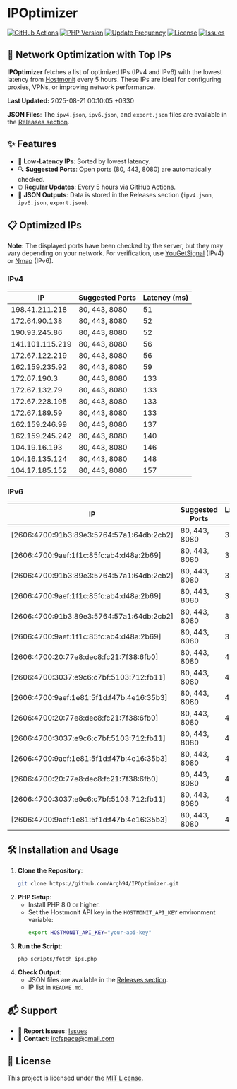 # IPOptimizer

[![GitHub Actions](https://github.com/Argh94/IPOptimizer/workflows/IPOptimizer/badge.svg)](https://github.com/Argh94/IPOptimizer/actions)
[![PHP Version](https://img.shields.io/badge/PHP-8.0-blue)](https://www.php.net)
[![Update Frequency](https://img.shields.io/badge/Updates-Every%205%20Hours-green)](https://github.com/Argh94/IPOptimizer)
[![License](https://img.shields.io/badge/License-MIT-yellow)](https://opensource.org/licenses/MIT)
[![Issues](https://img.shields.io/github/issues/Argh94/IPOptimizer)](https://github.com/Argh94/IPOptimizer/issues)

## 🚀 Network Optimization with Top IPs

**IPOptimizer** fetches a list of optimized IPs (IPv4 and IPv6) with the lowest latency from [Hostmonit](https://hostmonit.com/) every 5 hours. These IPs are ideal for configuring proxies, VPNs, or improving network performance.

**Last Updated:** 2025-08-21 00:10:05 +0330

**JSON Files**: The `ipv4.json`, `ipv6.json`, and `export.json` files are available in the [Releases section](https://github.com/Argh94/IPOptimizer/releases).

## ✨ Features
- 📡 **Low-Latency IPs**: Sorted by lowest latency.
- 🔍 **Suggested Ports**: Open ports (80, 443, 8080) are automatically checked.
- ⏰ **Regular Updates**: Every 5 hours via GitHub Actions.
- 📄 **JSON Outputs**: Data is stored in the Releases section (`ipv4.json`, `ipv6.json`, `export.json`).

## 📋 Optimized IPs

**Note:** The displayed ports have been checked by the server, but they may vary depending on your network. For verification, use [YouGetSignal](https://www.yougetsignal.com/tools/open-ports/) (IPv4) or [Nmap](https://nmap.org/) (IPv6).

### IPv4
| IP | Suggested Ports | Latency (ms) |
|----|------------------|--------------|
| 198.41.211.218 | 80, 443, 8080 | 51 |
| 172.64.90.138 | 80, 443, 8080 | 52 |
| 190.93.245.86 | 80, 443, 8080 | 52 |
| 141.101.115.219 | 80, 443, 8080 | 56 |
| 172.67.122.219 | 80, 443, 8080 | 56 |
| 162.159.235.92 | 80, 443, 8080 | 59 |
| 172.67.190.3 | 80, 443, 8080 | 133 |
| 172.67.132.79 | 80, 443, 8080 | 133 |
| 172.67.228.195 | 80, 443, 8080 | 133 |
| 172.67.189.59 | 80, 443, 8080 | 133 |
| 162.159.246.99 | 80, 443, 8080 | 137 |
| 162.159.245.242 | 80, 443, 8080 | 140 |
| 104.19.16.193 | 80, 443, 8080 | 146 |
| 104.16.135.124 | 80, 443, 8080 | 148 |
| 104.17.185.152 | 80, 443, 8080 | 157 |

### IPv6
| IP | Suggested Ports | Latency (ms) |
|----|------------------|--------------|
| [2606:4700:91b3:89e3:5764:57a1:64db:2cb2] | 80, 443, 8080 | 3 |
| [2606:4700:9aef:1f1c:85fc:ab4:d48a:2b69] | 80, 443, 8080 | 3 |
| [2606:4700:91b3:89e3:5764:57a1:64db:2cb2] | 80, 443, 8080 | 3 |
| [2606:4700:9aef:1f1c:85fc:ab4:d48a:2b69] | 80, 443, 8080 | 3 |
| [2606:4700:91b3:89e3:5764:57a1:64db:2cb2] | 80, 443, 8080 | 3 |
| [2606:4700:9aef:1f1c:85fc:ab4:d48a:2b69] | 80, 443, 8080 | 3 |
| [2606:4700:20:77e8:dec8:fc21:7f38:6fb0] | 80, 443, 8080 | 4 |
| [2606:4700:3037:e9c6:c7bf:5103:712:fb11] | 80, 443, 8080 | 4 |
| [2606:4700:9aef:1e81:5f1d:f47b:4e16:35b3] | 80, 443, 8080 | 4 |
| [2606:4700:20:77e8:dec8:fc21:7f38:6fb0] | 80, 443, 8080 | 4 |
| [2606:4700:3037:e9c6:c7bf:5103:712:fb11] | 80, 443, 8080 | 4 |
| [2606:4700:9aef:1e81:5f1d:f47b:4e16:35b3] | 80, 443, 8080 | 4 |
| [2606:4700:20:77e8:dec8:fc21:7f38:6fb0] | 80, 443, 8080 | 4 |
| [2606:4700:3037:e9c6:c7bf:5103:712:fb11] | 80, 443, 8080 | 4 |
| [2606:4700:9aef:1e81:5f1d:f47b:4e16:35b3] | 80, 443, 8080 | 4 |

## 🛠️ Installation and Usage
1. **Clone the Repository**:
   ```bash
   git clone https://github.com/Argh94/IPOptimizer.git
   ```
2. **PHP Setup**:
   - Install PHP 8.0 or higher.
   - Set the Hostmonit API key in the `HOSTMONIT_API_KEY` environment variable:
     ```bash
     export HOSTMONIT_API_KEY="your-api-key"
     ```
3. **Run the Script**:
   ```bash
   php scripts/fetch_ips.php
   ```
4. **Check Output**:
   - JSON files are available in the [Releases section](https://github.com/Argh94/IPOptimizer/releases).
   - IP list in `README.md`.

## 📬 Support
- 🐛 **Report Issues**: [Issues](https://github.com/Argh94/IPOptimizer/issues)
- 📧 **Contact**: [ircfspace@gmail.com](mailto:ircfspace@gmail.com)

## 📄 License
This project is licensed under the [MIT License](https://github.com/Argh94/HandWave/blob/main/LICENCE).
